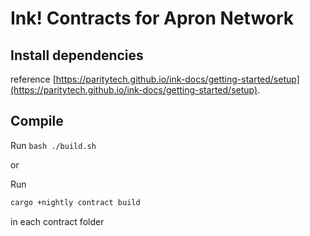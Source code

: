 # Ink! Contracts for Apron Network

## Install dependencies
reference [https://paritytech.github.io/ink-docs/getting-started/setup](https://paritytech.github.io/ink-docs/getting-started/setup).

## Compile 

Run `bash ./build.sh`

or

Run
```bash
cargo +nightly contract build
```
in each contract folder
